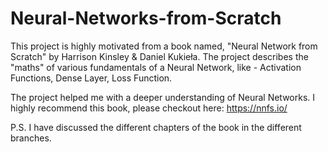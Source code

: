 # Neural-Networks-from-Scratch

This project is highly motivated from a book named, "Neural Network from Scratch" by Harrison Kinsley & Daniel Kukieła. 
The project describes the "maths" of various fundamentals of a Neural Network, like - Activation Functions, Dense Layer, Loss Function.

The project helped me with a deeper understanding of Neural Networks.
I highly recommend this book, please checkout here: <a href="https://nnfs.io/">https://nnfs.io/</a>

P.S. I have discussed the different chapters of the book in the different branches. 
